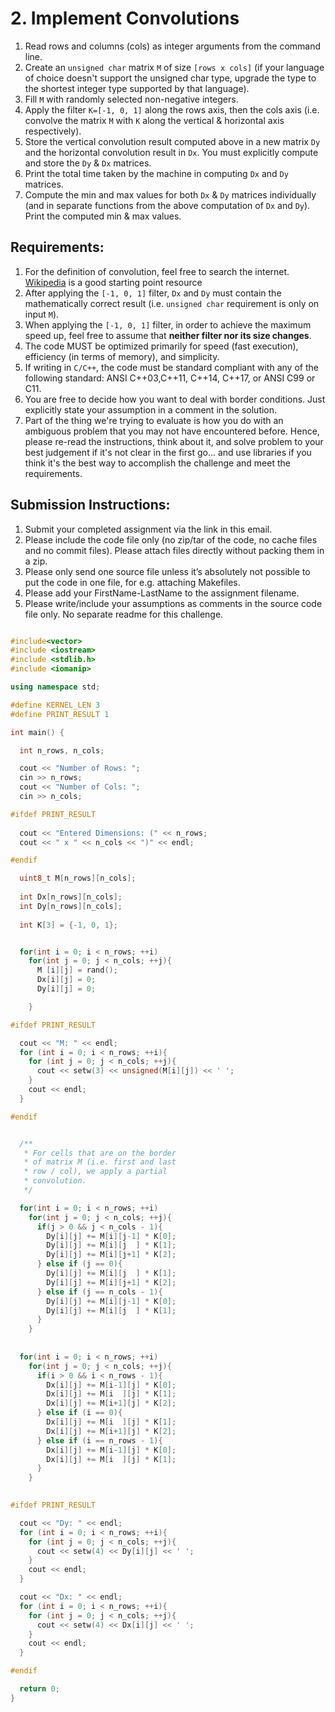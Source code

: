 # 2. Implement Convolutions

1. Read rows and columns (cols) as integer arguments from the command line.
1. Create an `unsigned char` matrix `M` of size `[rows x cols]` (if your language of choice doesn't support the unsigned char type, upgrade the type to the shortest integer type supported by that language).
1. Fill `M` with randomly selected non-negative integers.
1. Apply the filter `K=[-1, 0, 1]` along the rows axis, then the cols axis (i.e. convolve the matrix `M` with `K` along the vertical & horizontal axis respectively).
1. Store the vertical convolution result computed above in a new matrix `Dy` and the horizontal convolution result in `Dx`. You must explicitly compute and store the `Dy` & `Dx` matrices.
1. Print the total time taken by the machine in computing `Dx` and `Dy` matrices.
1. Compute the min and max values for both `Dx` & `Dy` matrices individually (and in separate functions from the above computation of `Dx` and `Dy`). Print the computed min & max values.

## Requirements:

1. For the definition of convolution, feel free to search the internet. [Wikipedia](https://en.wikipedia.org/wiki/Convolution) is a good starting point resource
1. After applying the `[-1, 0, 1]` filter, `Dx` and `Dy` must contain the mathematically correct result (i.e. `unsigned char` requirement is only on input `M`).
1. When applying the `[-1, 0, 1]` filter, in order to achieve the maximum speed up, feel free to assume that **neither filter nor its size changes**.
1. The code MUST be optimized primarily for speed (fast execution), efficiency (in terms of memory), and simplicity.
1. If writing in `C/C++`, the code must be standard compliant with any of the following standard: ANSI C++03,C++11, C++14, C++17, or ANSI C99 or C11.
1. You are free to decide how you want to deal with border conditions. Just explicitly state your assumption in a comment in the solution.
1. Part of the thing we're trying to evaluate is how you do with an ambiguous problem that you may not have encountered before. Hence, please re-read the instructions, think about it, and solve problem to your best judgement if it's not clear in the first go... and use libraries if you think it's the best way to accomplish the challenge and meet the requirements.

## Submission Instructions: 

1. Submit your completed assignment via the link in this email.
1. Please include the code file only (no zip/tar of the code, no cache files and no commit files). Please attach files directly without packing them in a zip.
1. Please only send one source file unless it’s absolutely not possible to put the code in one file, for e.g. attaching Makefiles.
1. Please add your FirstName-LastName to the assignment filename.
1. Please write/include your assumptions as comments in the source code file only. No separate readme for this challenge.

````cpp

#include<vector>
#include <iostream>
#include <stdlib.h>
#include <iomanip>

using namespace std;

#define KERNEL_LEN 3
#define PRINT_RESULT 1

int main() {

  int n_rows, n_cols;

  cout << "Number of Rows: ";
  cin >> n_rows;
  cout << "Number of Cols: ";
  cin >> n_cols;

#ifdef PRINT_RESULT
  
  cout << "Entered Dimensions: (" << n_rows;
  cout << " x " << n_cols << ")" << endl;

#endif

  uint8_t M[n_rows][n_cols];
  
  int Dx[n_rows][n_cols];
  int Dy[n_rows][n_cols];  
  
  int K[3] = {-1, 0, 1};


  for(int i = 0; i < n_rows; ++i)
    for(int j = 0; j < n_cols; ++j){
      M [i][j] = rand();
      Dx[i][j] = 0;
      Dy[i][j] = 0;

    }

#ifdef PRINT_RESULT

  cout << "M: " << endl;
  for (int i = 0; i < n_rows; ++i){
    for (int j = 0; j < n_cols; ++j){
      cout << setw(3) << unsigned(M[i][j]) << ' ';
    }
    cout << endl;
  }

#endif


  /**
   * For cells that are on the border
   * of matrix M (i.e. first and last
   * row / col), we apply a partial
   * convolution.
   */

  for(int i = 0; i < n_rows; ++i) 
    for(int j = 0; j < n_cols; ++j){ 
      if(j > 0 && j < n_cols - 1){
        Dy[i][j] += M[i][j-1] * K[0];
        Dy[i][j] += M[i][j  ] * K[1];
        Dy[i][j] += M[i][j+1] * K[2];
      } else if (j == 0){
        Dy[i][j] += M[i][j  ] * K[1];
        Dy[i][j] += M[i][j+1] * K[2];
      } else if (j == n_cols - 1){
        Dy[i][j] += M[i][j-1] * K[0];
        Dy[i][j] += M[i][j  ] * K[1];
      }
    }
  
 
  for(int i = 0; i < n_rows; ++i) 
    for(int j = 0; j < n_cols; ++j){
      if(i > 0 && i < n_rows - 1){
        Dx[i][j] += M[i-1][j] * K[0];
        Dx[i][j] += M[i  ][j] * K[1];
        Dx[i][j] += M[i+1][j] * K[2];
      } else if (i == 0){
        Dx[i][j] += M[i  ][j] * K[1];
        Dx[i][j] += M[i+1][j] * K[2];
      } else if (i == n_rows - 1){
        Dx[i][j] += M[i-1][j] * K[0];
        Dx[i][j] += M[i  ][j] * K[1];
      }
    }
  

#ifdef PRINT_RESULT

  cout << "Dy: " << endl;
  for (int i = 0; i < n_rows; ++i){
    for (int j = 0; j < n_cols; ++j){
      cout << setw(4) << Dy[i][j] << ' ';
    }
    cout << endl;
  }

  cout << "Dx: " << endl;
  for (int i = 0; i < n_rows; ++i){
    for (int j = 0; j < n_cols; ++j){
      cout << setw(4) << Dx[i][j] << ' ';
    }
    cout << endl;
  }

#endif

  return 0;
}

````
